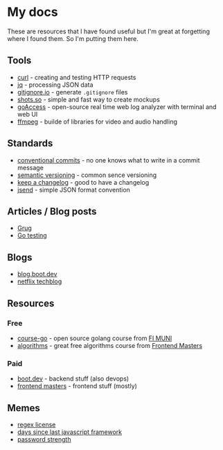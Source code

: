 # My docs

These are resources that I have found useful but I'm great at forgetting where I found them. So I'm putting them here.

## Tools

- [curl](https://curl.se/) - creating and testing HTTP requests
- [jq](https://jqlang.github.io/jq/) - processing JSON data
- [gitignore.io](https://www.toptal.com/developers/gitignore) - generate `.gitignore` files
- [shots.so](https://shots.so/) - simple and fast way to create mockups
- [goAccess](https://goaccess.io/) - open-source real time web log analyzer with terminal and web UI
- [ffmpeg](https://www.ffmpeg.org/) - builde of libraries for video and audio handling

## Standards

- [conventional commits](https://www.conventionalcommits.org/en/v1.0.0/) - no one knows what to write in a commit message
- [semantic versioning](https://semver.org/) - common sence versioning
- [keep a changelog](https://keepachangelog.com/en/1.0.0/) - good to have a changelog
- [jsend](https://github.com/omniti-labs/jsend) - simple JSON format convention

## Articles / Blog posts

- [Grug](https://grugbrain.dev/)
- [Go testing](https://dave.cheney.net/2019/05/07/prefer-table-driven-tests)

## Blogs

- [blog.boot.dev](https://blog.boot.dev/)
- [netflix techblog](https://netflixtechblog.medium.com/)

## Resources

### Free

- [course-go](https://github.com/course-go) - open source golang course from [FI MUNI](https://www.fi.muni.cz/)
- [algorithms](https://frontendmasters.com/courses/algorithms/introduction/) - great free algorithms course from [Frontend Masters](https://frontendmasters.com/)

### Paid

- [boot.dev](https://boot.dev/) - backend stuff (also devops)
- [frontend masters](https://frontendmasters.com/) - frontend stuff (mostly)

## Memes

- [regex license](https://regexlicensing.org/)
- [days since last javascript framework](https://dayssincelastjavascriptframework.com/)
- [password strength](https://xkcd.com/936/)

